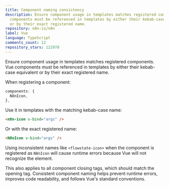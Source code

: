 ```yaml
---
title: Component naming consistency
description: Ensure component usage in templates matches registered components. Vue
  components must be referenced in templates by either their kebab-case equivalent
  or by their exact registered name.
repository: n8n-io/n8n
label: Vue
language: TypeScript
comments_count: 12
repository_stars: 122978
---
```


Ensure component usage in templates matches registered components. Vue components must be referenced in templates by either their kebab-case equivalent or by their exact registered name.

When registering a component:
```js
components: {
  N8nIcon,
},
```

Use it in templates with the matching kebab-case name:
```html
<n8n-icon v-bind="args" />
```

Or with the exact registered name:
```html
<N8nIcon v-bind="args" />
```

Using inconsistent names like `<flowstate-icon>` when the component is registered as `N8nIcon` will cause runtime errors because Vue will not recognize the element.

This also applies to all component closing tags, which should match the opening tag. Consistent component naming helps prevent runtime errors, improves code readability, and follows Vue's standard conventions.